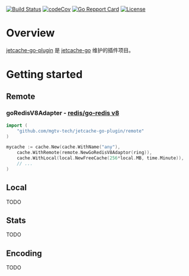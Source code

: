 <p>
<a href="https://github.com/mgtv-tech/jetcache-go-plugin/actions"><img src="https://github.com/mgtv-tech/jetcache-go-plugin/workflows/Go/badge.svg" alt="Build Status"></a>
<a href="https://codecov.io/gh/mgtv-tech/jetcache-go-plugin"><img src="https://codecov.io/gh/mgtv-tech/jetcache-go-plugin/master/graph/badge.svg" alt="codeCov"></a>
<a href="https://goreportcard.com/report/github.com/mgtv-tech/jetcache-go-plugin"><img src="https://goreportcard.com/badge/github.com/mgtv-tech/jetcache-go-plugin" alt="Go Repport Card"></a>
<a href="https://github.com/mgtv-tech/jetcache-go-plugin/blob/main/LICENSE"><img src="https://img.shields.io/badge/license-MIT-green" alt="License"></a>
</p>

# Overview
[jetcache-go-plugin](https://github.com/mgtv-tech/jetcache-go-plugin) 是 [jetcache-go](https://github.com/mgtv-tech/jetcache-go) 维护的插件项目。

# Getting started

## Remote

### goRedisV8Adapter - [redis/go-redis v8](https://github.com/go-redis/redis/v8)
```go
import (
    "github.com/mgtv-tech/jetcache-go-plugin/remote"
)

mycache := cache.New(cache.WithName("any"),
    cache.WithRemote(remote.NewGoRedisV8Adaptor(ring)),
    cache.WithLocal(local.NewFreeCache(256*local.MB, time.Minute)),
    // ...
)
```

## Local

TODO

## Stats

TODO

## Encoding

TODO
